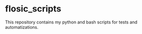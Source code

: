 # flosic_scripts
This repository contains my python and bash scripts for tests and automatizations.
